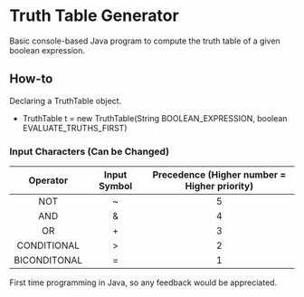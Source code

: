 # Truth Table Generator
Basic console-based Java program to compute the truth table of a given boolean expression.

## How-to
Declaring a TruthTable object. 
* TruthTable t = new TruthTable(String BOOLEAN_EXPRESSION, boolean EVALUATE_TRUTHS_FIRST)

### Input Characters (Can be Changed)
| Operator | Input Symbol | Precedence (Higher number = Higher priority) |
| :----: | :----: | :----: |
| NOT | ~ | 5 |
| AND | & | 4 |
| OR | + | 3 |
| CONDITIONAL | > | 2 |
| BICONDITONAL | = | 1 |

First time programming in Java, so any feedback would be appreciated.
